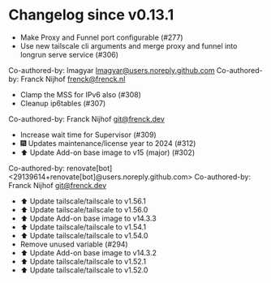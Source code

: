 # Changelog since v0.13.1
- Make Proxy and Funnel port configurable (#277) 
- Use new tailscale cli arguments and merge proxy and funnel into longrun serve service (#306)

Co-authored-by: lmagyar <lmagyar@users.noreply.github.com>
Co-authored-by: Franck Nijhof <frenck@frenck.nl> 
- Clamp the MSS for IPv6 also (#308) 
- Cleanup ip6tables (#307)

Co-authored-by: Franck Nijhof <git@frenck.dev> 
- Increase wait time for Supervisor (#309) 
- 🎆 Updates maintenance/license year to 2024 (#312) 
- ⬆️ Update Add-on base image to v15 (major) (#302)

Co-authored-by: renovate[bot] <29139614+renovate[bot]@users.noreply.github.com>
Co-authored-by: Franck Nijhof <git@frenck.dev> 
- ⬆️ Update tailscale/tailscale to v1.56.1 
- ⬆️ Update tailscale/tailscale to v1.56.0 
- ⬆️ Update Add-on base image to v14.3.3 
- ⬆️ Update tailscale/tailscale to v1.54.1 
- ⬆️ Update tailscale/tailscale to v1.54.0 
- Remove unused variable (#294) 
- ⬆️ Update Add-on base image to v14.3.2 
- ⬆️ Update tailscale/tailscale to v1.52.1 
- ⬆️ Update tailscale/tailscale to v1.52.0 
